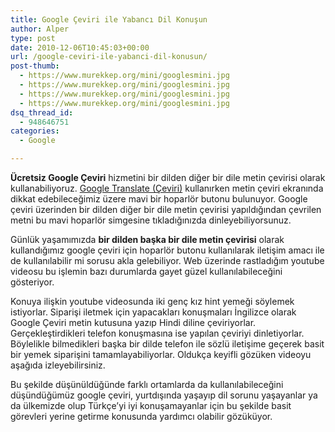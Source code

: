 ```yaml
---
title: Google Çeviri ile Yabancı Dil Konuşun
author: Alper
type: post
date: 2010-12-06T10:45:03+00:00
url: /google-ceviri-ile-yabanci-dil-konusun/
post-thumb:
  - https://www.murekkep.org/mini/googlesmini.jpg
  - https://www.murekkep.org/mini/googlesmini.jpg
  - https://www.murekkep.org/mini/googlesmini.jpg
  - https://www.murekkep.org/mini/googlesmini.jpg
dsq_thread_id:
  - 948646751
categories:
  - Google

---
```

**Ücretsiz Google Çeviri** hizmetini bir dilden diğer bir dile metin çevirisi olarak kullanabiliyoruz. <a href="https://translate.google.com.tr/" target="_blank">Google Translate (Çeviri)</a> kullanırken metin çeviri ekranında dikkat edebileceğimiz üzere mavi bir hoparlör butonu bulunuyor. Google çeviri üzerinden bir dilden diğer bir dile metin çevirisi yapıldığından çevrilen metni bu mavi hoparlör simgesine tıkladığınızda dinleyebiliyorsunuz.

Günlük yaşamımızda **bir dilden başka bir dile metin çevirisi** olarak kullandığımız google çeviri için hoparlör butonu kullanılarak iletişim amacı ile de kullanılabilir mi sorusu akla gelebiliyor. Web üzerinde rastladığım youtube videosu bu işlemin bazı durumlarda gayet güzel kullanılabileceğini gösteriyor.

Konuya ilişkin youtube videosunda iki genç kız hint yemeği söylemek istiyorlar. Siparişi iletmek için yapacakları konuşmaları İngilizce olarak Google Çeviri metin kutusuna yazıp Hindi diline çeviriyorlar. Gerçekleştirdikleri telefon konuşmasına ise yapılan çeviriyi dinletiyorlar. Böylelikle bilmedikleri başka bir dilde telefon ile sözlü iletişime geçerek basit bir yemek siparişini tamamlayabiliyorlar. Oldukça keyifli gözüken videoyu aşağıda izleyebilirsiniz.



Bu şekilde düşünüldüğünde farklı ortamlarda da kullanılabileceğini düşündüğümüz google çeviri, yurtdışında yaşayıp dil sorunu yaşayanlar ya da ülkemizde olup Türkçe&#8217;yi iyi konuşamayanlar için bu şekilde basit görevleri yerine getirme konusunda yardımcı olabilir gözüküyor.